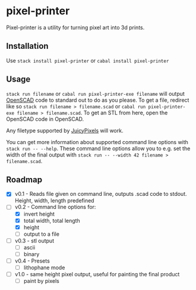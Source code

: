 # pixel-printer
Pixel-printer is a utility for turning pixel art into 3d prints.

## Installation
Use `stack install pixel-printer` or `cabal install pixel-printer`

## Usage
`stack run filename` or `cabal run pixel-printer-exe filename` will output
[OpenSCAD](https://www.openscad.org/index.html) code to standard out to do as
you please. To get a file, redirect like so `stack run filename > filename.scad`
or `cabal run pixel-printer-exe filename > filename.scad`. To get an STL from
here, open the OpenSCAD code in OpenSCAD.

Any filetype supported by
[JuicyPixels](https://hackage.haskell.org/package/JuicyPixels) will work.

You can get more information about supported command line options with `stack
run -- --help`. These command line options allow you to e.g. set the width of
the final output with `stack run -- --width 42 filename > filename.scad`.

## Roadmap
- [x] v0.1 - Reads file given on command line, outputs .scad code to stdout.
      Height, width, length predefined
- [ ] v0.2 - Command line options for:
    - [x] invert height
    - [x] total width, total length
    - [x] height
    - [ ] output to a file
- [ ] v0.3 - stl output
    - [ ] ascii
    - [ ] binary
- [ ] v0.4 - Presets
    - [ ] lithophane mode
- [ ] v1.0 - same height pixel output, useful for painting the final product
    - [ ] paint by pixels
